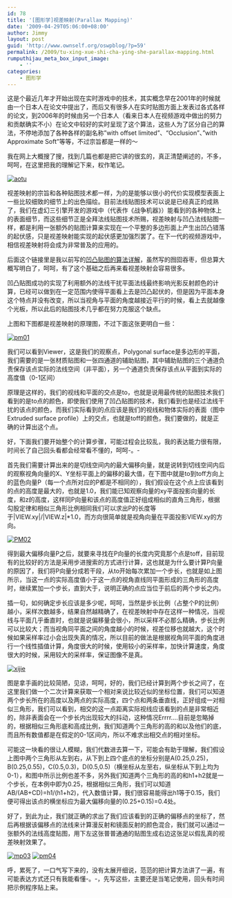 ```yaml
---
id: 78
title: '[图形学]视差映射(Parallax Mapping)'
date: '2009-04-29T05:06:00+08:00'
author: Jimmy
layout: post
guid: 'http://www.ownself.org/oswpblog/?p=59'
permalink: /2009/tu-xing-xue-shi-cha-ying-she-parallax-mapping.html
rumputhijau_meta_box_input_image:
    - ''
categories:
    - 图形学
---
```


这是个最近几年才开始出现在实时游戏中的技术，其实概念早在2001年的时候就由一个日本人在论文中提出了，而后又有很多人在实时贴图方面上发表过各式各样的论文，到2006年的时候由另一个日本人（看来日本人在视频游戏中做出的努力和贡献确实不小）在论文中较好的实时呈现了这个算法，这些人为了区分自己的算法，不停地添加了各种各样的副名称”with offset limited”、“Occlusion”、”with Approximate Soft”等等，不过宗旨都是一样的～

我在网上大概搜了搜，找到几篇也都是把它讲的很玄的，真正清楚阐述的，不多，呵呵，在这里把我的理解记下来，权作笔记。

[![aotu](/wp-content/uploads/2009/03/aotu-thumb.jpg "aotu")](/wp-content/uploads/2009/03/aotu.jpg)

视差映射的宗旨和各种贴图技术都一样，为的是能够以很小的代价实现模型表面上一些比较细致的细节上的出色描绘。目前法线贴图技术可以说是已经真正的成熟了，我们在虚幻三引擎开发的游戏中（代表作《战争机器》）能看到的各种物体上的表面细节，而这些细节正是全拜法线贴图技术所赐，视差映射与凹凸法线贴图一样，都是利用一张额外的贴图计算来实现在一个平整的多边形面上产生出凹凸错落的起伏感，只是视差映射能实现的起伏感更加强烈罢了。在下一代的视频游戏中，相信视差映射将会成为非常普及的应用的。

后面这个链接里是我以前写的[凹凸贴图的算法详解](http://ownself.spaces.live.com/blog/cns!507861A5FFB49BEA!851.entry)，虽然写的囫囵吞枣，但总算大概写明白了，呵呵，有了这个基础之后再来看视差映射会容易很多。

凹凸贴图成功的实现了利用额外的法线干扰平面法线最终影响光影反射颜色的计算，已经可以做到在一定范围内使得平面看上去是凹凸起伏的，但是因为平面本身这个特点并没有改变，所以当视角与平面的角度越接近平行的时候，看上去就越像个光板，所以此后的贴图技术几乎都在努力克服这个缺点。

上图和下图都是视差映射的原理图，不过下面这张更明白一些：

[![pm01](/wp-content/uploads/2009/03/pm01-thumb.jpg "pm01")](/wp-content/uploads/2009/03/pm01.jpg)

我们可以看到Viewer，这是我们的观察点，Polygonal surface是多边形的平面，我们需要的是一张材质贴图和一张四通道的辅助贴图，其中辅助贴图的三个通道负责保存该点实际的法线空间（非平面），另一个通道负责保存该点从平面到实际的高度值（0-1区间）

原理是这样的，我们的视线和平面的交点是to，也就是说用最传统的贴图技术我们看到的是to点的颜色，即使我们使用了凹凸贴图的技术，我们看到也是经过法线干扰的该点的颜色，而我们实际看到的点应该是我们的视线和物体实际的表面（图中Extruded surface profile）上的交点，也就是toff的颜色，我们要做的，就是正确的计算出这个点。

好，下面我们要开始整个的计算步骤，可能过程会比较乱，我的表达能力很有限，时间长了自己回头看都会经常看不懂的，呵呵-。-

首先我们需要计算出来的是切线空间内的最大偏移向量，就是说转到切线空间内后的观察视角向量的X、Y坐标平面上的偏移的最大值，在下图中就是to到toff方向上的蓝色向量P（每一个点所对应的P都是不相同的），我们假设在这个点上应该看到的点的高度是最大的，也就是1.0，我们能已知观察向量的xy平面投影向量的长度，和z的高度，这样同P向量和该点的高度值正好组成相似的直角三角形，根据勾股定律和相似三角形比例相同我们可以求出P的长度等于|VIEW.xy|/|VIEW.z|\*1.0，而方向很简单就是视角向量在平面投影VIEW.xy的方向。

[![PM02](/wp-content/uploads/2009/03/pm02-thumb.jpg "PM02")](/wp-content/uploads/2009/03/pm02.jpg)

得到最大偏移向量P之后，就要来寻找在P向量的长度内究竟那个点是toff，目前现有的比较好的方法是采用步进搜索的方式进行计算，这也就是为什么要计算P向量的原因了，我们将P向量分成若干段，从to开始每次累加一个步长，也就是如上图所示，当这一点的实际高度值小于这一点的视角直线同平面形成的三角形的高度时，继续累加一个步长，直到大于，说明正确的点应当位于前后的两个步长之内。

插一句，如何确定步长应该是多少呢，呵呵，当然是步长比例（占整个P的比例）越小，采样次数越多，结果自然越精确了，在视差映射中存在这样一种情况，当视线与平面几乎垂直时，也就是说偏移量会很小，所以采样不必那么精确，步长比例可以比较大；而当视角同平面之间的角度越小的时候，视差位移也就越大，这个时候如果采样率过小会出现失真的情况，所以目前的做法是根据视角同平面的角度进行一个线性插值计算，角度很大的时候，使用较小的采样率，加快计算速度，角度很大的时候，采用较大的采样率，保证图像不是真。

[![xijie](/wp-content/uploads/2009/03/xijie-thumb.jpg "xijie")](/wp-content/uploads/2009/03/xijie.jpg)

图是拿手画的比较简陋，见谅，呵呵，好的，我们已经计算到两个步长之间了，在这里我们做一个二次计算来获取一个相对来说比较近似的坐标位置，我们可以知道两个步长所在的高度以及两点的实际高度，四个点和两条垂直线，正好组成一对相似三角形，我们可以看到，相交的这一点距离实际视线应该看到的点是非常相近的，除非表面会在一个步长内出现较大的抖动，这种情况Errrr….目前是忽略掉的，根据相似三角形底和高成比例，我们知道两个三角形的高的和以及他们的底，而且所有数值都是在假定的0-1区间内，所以不难求出相交点的相对坐标。

可能这一块看的很让人模糊，我们代数进去算一下，可能会有助于理解，我们假设上图中两个三角形从左到右，从下到上四个底点的坐标分别是A(0.25,0.25)，B(0.25,0.55)，C(0.5,0.3)，D(0.5,0.5)（横坐标从左至右，纵坐标从下到上均为0-1），和图中所示比例也差不多，另外我们知道两个三角形的高的和h1+h2就是一个步长，在本例中即为0.25，根据相似三角形，我们可以知道AB/(AB+CD)=h1/(h1+h2)，代入数值计算，我们很容易能得出h1等于0.15，我们便可得出该点的横坐标应为最大偏移向量的(0.25+0.15)=0.4处。

好了，到此为止，我们就正确的求出了我们应该看到的正确的偏移点的坐标了，然后再根据该偏移点的法线来计算漫反射和镜面反射的颜色混合，我们就可以通过一张额外的法线高度贴图，用下左这张普普通通的贴图生成右边这张足以假乱真的视差映射效果了。

[![mp03](/wp-content/uploads/2009/03/mp03-thumb.jpg "mp03")](/wp-content/uploads/2009/03/mp03.jpg) [![pm04](/wp-content/uploads/2009/03/pm04-thumb.jpg "pm04")](/wp-content/uploads/2009/03/pm04.jpg)

呼，累死了，一口气写下来的，没有太展开细说，范范的把计算方法讲了一遍，有可能表达方式还只有我能看懂-。-，先写这些，主要还是当笔记使用，回头有时间把示例程序贴上来。</font>
